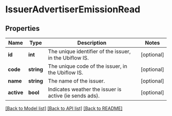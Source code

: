 # IssuerAdvertiserEmissionRead

## Properties
Name | Type | Description | Notes
------------ | ------------- | ------------- | -------------
**id** | **int** | The unique identifier of the issuer, in the Ubiflow IS. | [optional] 
**code** | **string** | The unique code of the issuer, in the Ubiflow IS. | [optional] 
**name** | **string** | The name of the issuer. | [optional] 
**active** | **bool** | Indicates weather the issuer is active (ie sends ads). | [optional] 

[[Back to Model list]](../../README.md#documentation-for-models) [[Back to API list]](../../README.md#documentation-for-api-endpoints) [[Back to README]](../../README.md)

